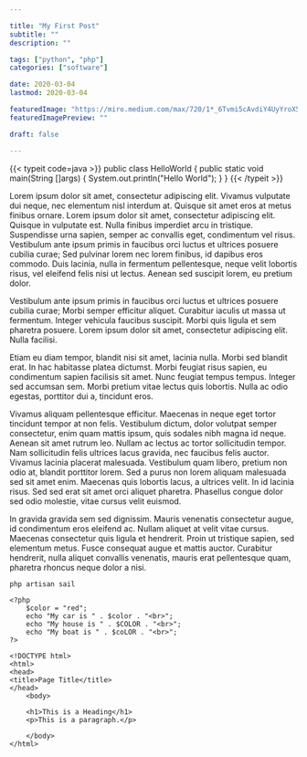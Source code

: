 ```yaml
---

title: "My First Post"
subtitle: ""
description: ""

tags: ["python", "php"]
categories: ["software"]

date: 2020-03-04
lastmod: 2020-03-04

featuredImage: "https://miro.medium.com/max/720/1*_6Tvmi5cAvdiY4UyYroX5g.jpeg"
featuredImagePreview: ""

draft: false

---
```


{{< typeit code=java >}}
public class HelloWorld {
    public static void main(String []args) {
        System.out.println("Hello World");
    }
}
{{< /typeit >}}


Lorem ipsum dolor sit amet, consectetur adipiscing elit. Vivamus vulputate dui neque, nec elementum nisl interdum at. Quisque sit amet eros at metus finibus ornare. Lorem ipsum dolor sit amet, consectetur adipiscing elit. Quisque in vulputate est. Nulla finibus imperdiet arcu in tristique. Suspendisse urna sapien, semper ac convallis eget, condimentum vel risus. Vestibulum ante ipsum primis in faucibus orci luctus et ultrices posuere cubilia curae; Sed pulvinar lorem nec lorem finibus, id dapibus eros commodo. Duis lacinia, nulla in fermentum pellentesque, neque velit lobortis risus, vel eleifend felis nisi ut lectus. Aenean sed suscipit lorem, eu pretium dolor.

Vestibulum ante ipsum primis in faucibus orci luctus et ultrices posuere cubilia curae; Morbi semper efficitur aliquet. Curabitur iaculis ut massa ut fermentum. Integer vehicula faucibus suscipit. Morbi quis ligula et sem pharetra posuere. Lorem ipsum dolor sit amet, consectetur adipiscing elit. Nulla facilisi.

Etiam eu diam tempor, blandit nisi sit amet, lacinia nulla. Morbi sed blandit erat. In hac habitasse platea dictumst. Morbi feugiat risus sapien, eu condimentum sapien facilisis sit amet. Nunc feugiat tempus tempus. Integer sed accumsan sem. Morbi pretium vitae lectus quis lobortis. Nulla ac odio egestas, porttitor dui a, tincidunt eros.

Vivamus aliquam pellentesque efficitur. Maecenas in neque eget tortor tincidunt tempor at non felis. Vestibulum dictum, dolor volutpat semper consectetur, enim quam mattis ipsum, quis sodales nibh magna id neque. Aenean sit amet rutrum leo. Nullam ac lectus ac tortor sollicitudin tempor. Nam sollicitudin felis ultrices lacus gravida, nec faucibus felis auctor. Vivamus lacinia placerat malesuada. Vestibulum quam libero, pretium non odio at, blandit porttitor lorem. Sed a purus non lorem aliquam malesuada sed sit amet enim. Maecenas quis lobortis lacus, a ultrices velit. In id lacinia risus. Sed sed erat sit amet orci aliquet pharetra. Phasellus congue dolor sed odio molestie, vitae cursus velit euismod.

In gravida gravida sem sed dignissim. Mauris venenatis consectetur augue, id condimentum eros eleifend ac. Nullam aliquet at velit vitae cursus. Maecenas consectetur quis ligula et hendrerit. Proin ut tristique sapien, sed elementum metus. Fusce consequat augue et mattis auctor. Curabitur hendrerit, nulla aliquet convallis venenatis, mauris erat pellentesque quam, pharetra rhoncus neque dolor a nisi.

`php artisan sail`

```
<?php
    $color = "red";
    echo "My car is " . $color . "<br>";
    echo "My house is " . $COLOR . "<br>";
    echo "My boat is " . $coLOR . "<br>";
?>
```

```
<!DOCTYPE html>
<html>
<head>
<title>Page Title</title>
</head>
    <body>

    <h1>This is a Heading</h1>
    <p>This is a paragraph.</p>

    </body>
</html>
```